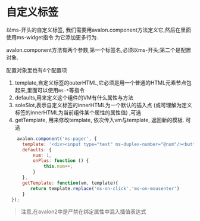 # 自定义标签

以ms-开头的自定义标签, 我们需要用avalon.component方法定义它,然后在里面使用ms-widget指令 为它添加更多行为.

avalon.component方法有两个参数,第一个标签名,必须以ms-开头;第二个是配置对象.

配置对象里也有4个配置项

1. template,自定义标签的outerHTML,它必须是用一个普通的HTML元素节点包起来,里面可以使用`ms-*`等指令
2. defaults,用来定义这个组件的VM有什么属性与方法
3. soleSlot,表示自定义标签的innerHTML为一个默认的插入点 (或可理解为定义标签的innerHTML为当前组件某个属性的属性值) ,可选
4. getTemplate, 用来修改template, 依次传入vm与template, 返回新的模板. 可选

```javascript
    avalon.component('ms-pager', {
      template: '<div><input type="text" ms-duplex-number="@num"/><button type="button" ms-on-click="@onPlus">+++</button></div>',
      defaults: {
          num: 1,
          onPlus: function () {
              this.num++;
          }
      },
      getTemplate: function(vm, template){
         return template.replace('ms-on-click','ms-on-mousenter')
      }
  });  
```

> 注意,在avalon2中是严禁在绑定属性中混入插值表达式